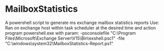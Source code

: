 # MailboxStatistics
A powershell script to generate ms exchange mailbox statistics reports
Use: Ran on exchange host within task scheduler at the desired time and action program powershell.exe with param: -psconsolefile "C:\Program Files\Microsoft\Exchange Server\V15\Bin\exshell.psc1" -file "C:\windows\system32\MailboxStatistics-Report.ps1"
